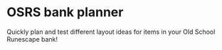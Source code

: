 # OSRS bank planner

Quickly plan and test different layout ideas for items in your Old School Runescape bank!
